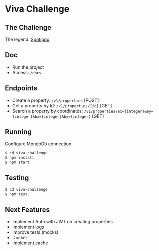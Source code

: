 # Viva Challenge

## The Challenge
The legend: [Spotippo](https://github.com/VivaReal/code-challenge/blob/master/backend.md)

## Doc
- Run the project
- Access: `/docs`

## Endpoints
- Create a property: `/v1/properties` [POST]
- Get a property by Id: `/v1/properties/{id}` [GET]
- Search a property by coordinates: `/v1/properties?ax={integer}&ay={integer}&bx={integer}&by={integer}` [GET]

## Running
Configure MongoDb connection

```sh
$ cd viva-challenge
$ npm install
$ npm start
```

## Testing
```sh
$ cd viva-challenge
$ npm test
```

## Next Features
- Implement Auth with JWT on creating properties
- Implement logs
- Improve tests (mocks)
- Docker
- Implement cache
